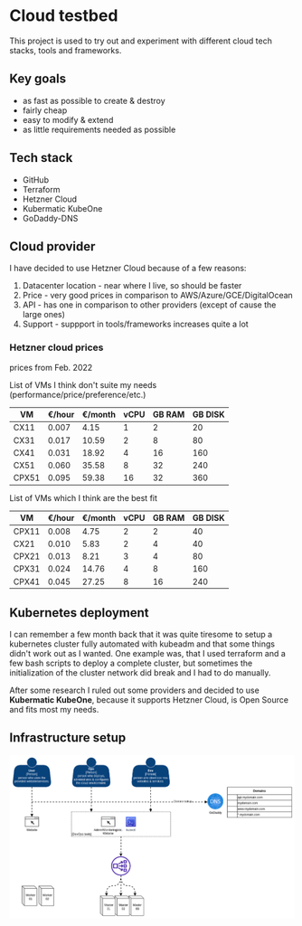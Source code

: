 # Cloud testbed

This project is used to try out and experiment with different cloud tech stacks, tools and frameworks.


## Key goals

- as fast as possible to create & destroy
- fairly cheap
- easy to modify & extend
- as little requirements needed as possible


## Tech stack

- GitHub
- Terraform
- Hetzner Cloud
- Kubermatic KubeOne
- GoDaddy-DNS


## Cloud provider

I have decided to use Hetzner Cloud because of a few reasons:

1. Datacenter location - near where I live, so should be faster
2. Price - very good prices in comparison to AWS/Azure/GCE/DigitalOcean
3. API - has one in comparison to other providers (except of cause the large ones)
4. Support - suppport in tools/frameworks increases quite a lot


### Hetzner cloud prices

prices from Feb. 2022

List of VMs I think don't suite my needs (performance/price/preference/etc.)

| VM     | €/hour | €/month | vCPU | GB RAM | GB DISK |
|--------|--------|---------|------|--------|---------|
| CX11   | 0.007  |  4.15   |  1   |  2     |  20     |
| CX31   | 0.017  | 10.59   |  2   |  8     |  80     |
| CX41   | 0.031  | 18.92   |  4   | 16     | 160     |
| CX51   | 0.060  | 35.58   |  8   | 32     | 240     |
| CPX51  | 0.095  | 59.38   | 16   | 32     | 360     |


List of VMs which I think are the best fit

| VM     | €/hour | €/month | vCPU | GB RAM | GB DISK |
|--------|--------|---------|------|--------|---------|
| CPX11  | 0.008  |  4.75   |  2   |  2     |  40     |
| CX21   | 0.010  |  5.83   |  2   |  4     |  40     |
| CPX21  | 0.013  |  8.21   |  3   |  4     |  80     |
| CPX31  | 0.024  | 14.76   |  4   |  8     | 160     |
| CPX41  | 0.045  | 27.25   |  8   | 16     | 240     |


## Kubernetes deployment

I can remember a few month back that it was quite tiresome to setup a kubernetes
cluster fully automated with kubeadm and that some things didn't work out as I 
wanted. One example was, that I used terraform and a few bash scripts to deploy 
a complete cluster, but sometimes the initialization of the cluster network did 
break and I had to do manually.

After some research I ruled out some providers and decided to use 
**Kubermatic KubeOne**, because it supports Hetzner Cloud, is Open Source and fits 
most my needs.


## Infrastructure setup


![](docs/media/cloud_testbed_architecture.drawio.png)
